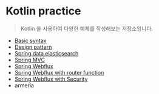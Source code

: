 # Kotlin practice

> Kotlin 을 사용하여 다양한 예제를 작성해보는 저장소입니다.

- [Basic syntax](/basic)
- [Design pattern](/design-pattern)
- [Spring data elasticsearch](/spring-data-elasticsearch)
- [Spring MVC](/spring-mvc)
- [Spring Webflux](/spring-webflux)
- [Spring Webflux with router function](/spring-webflux-router)
- [Spring Webflux with Security](/spring-webflux-security)
- armeria